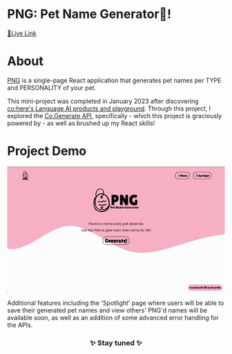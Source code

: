 # PNG: Pet Name Generator🐾!

<a href="https://pet-name-generator.vercel.app/">🔗Live Link</a>

# About
<p><a href="https://pet-name-generator.vercel.app/"> PNG</a> is a single-page React application that generates pet names per TYPE and PERSONALITY of your pet.</p>

<p>This mini-project was completed in January 2023 after discovering <a href="https://docs.cohere.ai/">co:here's Language AI products and playground</a>. Through this project, I explored the <a href="https://docs.cohere.ai/reference/generate">Co.Generate API</a>, specifically - which this project is graciously powered by - as well as brushed up my React skills!</p>

# Project Demo
<img src="./src/assets/screenRecord.gif" alt="screen recording of project demo">

<p>
Additional features including the 'Spotlight' page where users will be able to save their generated pet names and view others' PNG'd names will be available soon, as well as an addition of some advanced error handling for the APIs. </p>

<h3 align="center">✨ Stay tuned ✨</h3>

